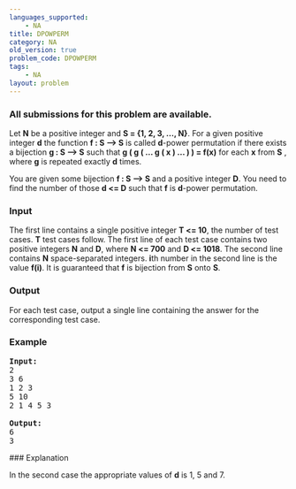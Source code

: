 ```yaml
---
languages_supported:
    - NA
title: DPOWPERM
category: NA
old_version: true
problem_code: DPOWPERM
tags:
    - NA
layout: problem
---
```

###  All submissions for this problem are available. 

Let **N** be a positive integer and **S = {1, 2, 3, ..., N}**. For a given positive integer **d** the function **f : S --> S** is called **d**-power permutation if there exists a bijection **g : S --> S** such that **g ( g ( ... g ( x ) ... ) ) = f(x)** for each **x** from **S** , where **g** is repeated exactly **d** times.

You are given some bijection **f : S --> S** and a positive integer **D**. You need to find the number of those **d <= D** such that **f** is **d**-power permutation.

### Input

 The first line contains a single positive integer **T <= 10**, the number of test cases. **T** test cases follow. The first line of each test case contains two positive integers **N** and **D**, where **N <= 700** and **D <= 1018**. The second line contains **N** space-separated integers. **i**th number in the second line is the value **f(i)**. It is guaranteed that **f** is bijection from **S** onto **S**.

### Output

 For each test case, output a single line containing the answer for the corresponding test case.

### Example

<pre>
<b>Input:</b>
2
3 6
1 2 3
5 10
2 1 4 5 3

<b>Output:</b>
6
3
</pre>### Explanation

In the second case the appropriate values of **d** is 1, 5 and 7.
